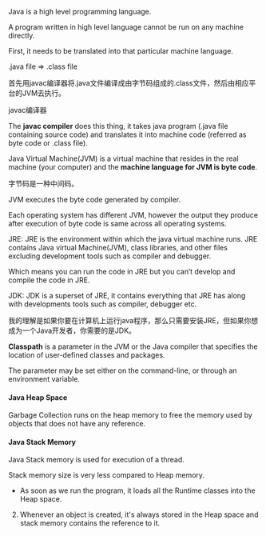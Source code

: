 Java is a high level programming language.

A program written in high level language cannot be run on any machine directly.

First, it needs to be translated into that particular machine language.

.java file => .class file

首先用javac编译器将.java文件编译成由字节码组成的.class文件，然后由相应平台的JVM去执行。

javac编译器

The **javac compiler** does this thing, it takes java program (.java file containing source code) and translates it into machine code (referred as byte code or .class file).

Java Virtual Machine(JVM) is a virtual machine that resides in the real machine (your computer) and the **machine language for JVM is byte code**.

字节码是一种中间码。

JVM executes the byte code generated by compiler.

Each operating system has different JVM, however the output they produce after execution of byte code is same across all operating systems.

JRE: JRE is the environment within which the java virtual machine runs. JRE contains Java virtual Machine(JVM), class libraries, and other files excluding development tools such as compiler and debugger.

Which means you can run the code in JRE but you can’t develop and compile the code in JRE.

JDK: JDK is a superset of JRE, it contains everything that JRE has along with developments tools such as compiler, debugger etc.

我的理解是如果你要在计算机上运行java程序，那么只需要安装JRE，但如果你想成为一个Java开发者，你需要的是JDK。

**Classpath** is a parameter in the JVM or the Java compiler that specifies the location of user-defined classes and packages.

The parameter may be set either on the command-line, or through an environment variable.

#### Java Heap Space

Garbage Collection runs on the heap memory to free the memory used by objects that does not have any reference.

#### Java Stack Memory

Java Stack memory is used for execution of a thread.

Stack memory size is very less compared to Heap memory.

- As soon as we run the program, it loads all the Runtime classes into the Heap space.

2. Whenever an object is created, it's always stored in the Heap space and stack memory contains the reference to it.